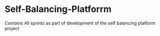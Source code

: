 # Self-Balancing-Platforrm
Contains All sprints as part of development of the self balancing platform project

